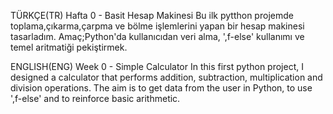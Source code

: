 TÜRKÇE(TR)
Hafta 0 - Basit Hesap Makinesi
Bu ilk pytthon projemde toplama,çıkarma,çarpma ve bölme işlemlerini yapan bir hesap makinesi tasarladım.
Amaç;Python'da kullanıcıdan veri alma, ',f-else' kullanımı ve temel aritmatiği pekiştirmek.

ENGLISH(ENG)
Week 0 - Simple Calculator
In this first python project, I designed a calculator that performs addition, subtraction, multiplication and division operations.
The aim is to get data from the user in Python, to use ',f-else' and to reinforce basic arithmetic.
